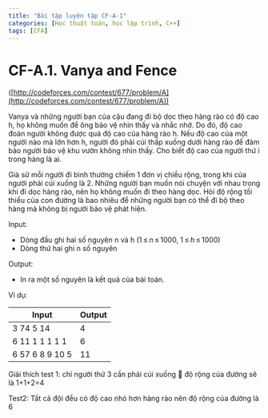 ```yaml
---
title: "Bài tập luyện tập CF-A-1"
categories: [Học thuật toán, học lập trình, C++]
tags: [CFA]
---
```

# CF-A.1. Vanya and Fence

([http://codeforces.com/contest/677/problem/A](http://codeforces.com/contest/677/problem/A))

Vanya và những người bạn của cậu đang đi bộ dọc theo hàng rào có độ cao h, họ không muốn để ông bảo vệ nhìn thấy và nhắc nhở. Do đó, độ cao đoàn người không được quá độ cao của hàng rào h. Nếu độ cao của một người nào mà lớn hơn h, người đó phải cúi thấp xuống dưới hàng rào để đảm bảo người bảo vệ khu vườn không nhìn thấy. Cho biết độ cao của người thứ i trong hàng là ai.

Giả sử mỗi người đi bình thường chiếm 1 đơn vị chiều rộng, trong khi của người phải cúi xuống là 2. Những người bạn muốn nói chuyện với nhau trong khi đi dọc hàng rào, nên họ không muốn đi theo hàng dọc. Hỏi độ rộng tối thiểu của con đường là bao nhiêu để những người bạn có thể đi bộ theo hàng mà không bị người bảo vệ phát hiện.

Input:

- Dòng đầu ghi hai số nguyên n và h (1 ≤ _n_ ≤ 1000, 1 ≤ _h_ ≤ 1000)
- Dòng thứ hai ghi n số nguyên

Output:

- In ra một số nguyên là kết quả của bài toán.

Ví dụ:

| Input | Output |
| --- | --- |
| 3 74 5 14 | 4 |
| 6 11 1 1 1 1 1 | 6 |
| 6 57 6 8 9 10 5 | 11 |

Giải thích test 1: chỉ người thứ 3 cần phải cúi xuống  độ rộng của đường sẽ là 1+1+2=4

Test2: Tất cả đội đều có độ cao nhỏ hơn hàng rào nên độ rộng của đường là 6
